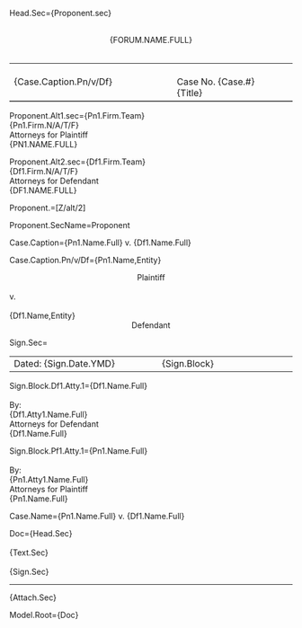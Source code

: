 Head.Sec={Proponent.sec}<br><br><center><span style="text-transform: uppercase;">{Forum.Name.Full}</span></center><br><table frame="below"><tr><td width="500">{Case.Caption.Pn/v/Df}</td><td width="500"><br>Case No. {Case.#}<br>{Title}</td></tr></table>

Proponent.Alt1.sec={Pn1.Firm.Team}<br>{Pn1.Firm.N/A/T/F}<br>Attorneys for Plaintiff<br><span style="text-transform: uppercase;">{Pn1.Name.Full}</span> 

Proponent.Alt2.sec={Df1.Firm.Team}<br>{Df1.Firm.N/A/T/F}<br>Attorneys for Defendant<br><span style="text-transform: uppercase;">{Df1.Name.Full}</span> 

Proponent.=[Z/alt/2]

Proponent.SecName=Proponent

Case.Caption={Pn1.Name.Full} v. {Df1.Name.Full}

Case.Caption.Pn/v/Df={Pn1.Name,Entity}<br> <center>Plaintiff</center><br>v. <br><br>{Df1.Name,Entity}<br><center>Defendant</center>

Sign.Sec=<table><tr><td width="500">Dated: {Sign.Date.YMD}</td><td width="500">{Sign.Block}</td></tr></table>

Sign.Block.Df1.Atty.1={Df1.Name.Full}<br><br>By: <br>{Df1.Atty1.Name.Full}<br>Attorneys for Defendant<br>{Df1.Name.Full}

Sign.Block.Pf1.Atty.1={Pn1.Name.Full}<br><br>By: <br>{Pn1.Atty1.Name.Full}<br>Attorneys for Plaintiff<br>{Pn1.Name.Full}

Case.Name={Pn1.Name.Full} v. {Df1.Name.Full}

Doc={Head.Sec}<br><br>{Text.Sec}<br><br>{Sign.Sec}<br><hr>{Attach.Sec}

Model.Root={Doc}